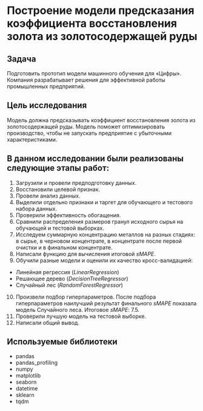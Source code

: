 # Построение модели предсказания коэффициента восстановления золота из золотосодержащей руды

## Задача

Подготовить прототип модели машинного обучения для «Цифры». Компания разрабатывает решения для эффективной работы промышленных предприятий.

## Цель исследования

Модель должна предсказывать коэффициент восстановления золота из золотосодержащей руды. Модель поможет оптимизировать производство, чтобы не запускать предприятие с убыточными характеристиками.

## В данном исследовании были реализованы следующие этапы работ:

1. Загрузили и провели предподготовку данных.
2. Восстановили целевой признак.
3. Провели анализ данных.
4. Выделили отдельно признаки и таргет для обучающего и тестового набора данных.
5. Проверили эффективность обогащения.
6. Сравнили распределения размеров гранул исходного сырья на обучающей и тестовой выборках.
7. Исследуем суммарную концентрацию металлов на разных стадиях: в сырье, в черновом концентрате, в концентрате после первой очистки и в финальном концентрате.
8. Написали функцию для вычисления итоговой *sMAPE*.
9. Обучили разные модели и оценили их качество кросс-валидацией:

- Линейная регрессия (*LinearRegression*)
- Решающее дерево (*DecisionTreeRegressor*)
- Случайный лес (*RandomForestRegressor*)
 
10. Произвели подбор гиперпараметров. После подбора гиперпараметров наилучший результат финального *sMAPE* показала модель Случайного леса. Итоговое *sMAPE*: 7.5. 
11. Проверили лучшую модель на тестовой выборке.
12. Написали общий вывод.

## Используемые библиотеки

- pandas
- pandas_profiling
- numpy
- matplotlib
- seaborn
- datetime
- sklearn
- tqdm
